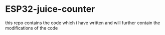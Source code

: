 # ESP32-juice-counter

this repo contains the code which i have written and will further contain the modifications of the code
